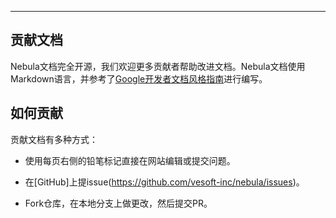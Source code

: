 
---
## 贡献文档

Nebula文档完全开源，我们欢迎更多贡献者帮助改进文档。Nebula文档使用Markdown语言，并参考了[Google开发者文档风格指南](https://developers.google.com/style/)进行编写。

## 如何贡献

贡献文档有多种方式：

 - 使用每页右侧的铅笔标记直接在网站编辑或提交问题。

 - 在[GitHub]上提issue(https://github.com/vesoft-inc/nebula/issues)。

 - Fork仓库，在本地分支上做更改，然后提交PR。
